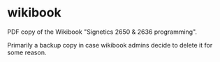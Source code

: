 # wikibook
PDF copy of the Wikibook  "Signetics 2650 &amp; 2636 programming". 

Primarily a backup copy in case wikibook admins decide to delete it for some reason. 

